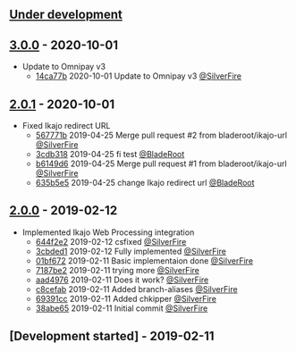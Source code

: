## [Under development]

## [3.0.0] - 2020-10-01

- Update to Omnipay v3
    - [14ca77b] 2020-10-01 Update to Omnipay v3 [@SilverFire]

## [2.0.1] - 2020-10-01

- Fixed Ikajo redirect URL
    - [567771b] 2019-04-25 Merge pull request #2 from bladeroot/ikajo-url [@SilverFire]
    - [3cdb318] 2019-04-25 fi test [@BladeRoot]
    - [b6149d6] 2019-04-25 Merge pull request #1 from bladeroot/ikajo-url [@SilverFire]
    - [635b5e5] 2019-04-25 change Ikajo redirect url [@BladeRoot]

## [2.0.0] - 2019-02-12

- Implemented Ikajo Web Processing integration
    - [644f2e2] 2019-02-12 csfixed [@SilverFire]
    - [3cbded1] 2019-02-12 Fully implemented [@SilverFire]
    - [01bf672] 2019-02-11 Basic implementaion done [@SilverFire]
    - [7187be2] 2019-02-11 trying more [@SilverFire]
    - [aad4976] 2019-02-11 Does it work? [@SilverFire]
    - [c8cefab] 2019-02-11 Added branch-aliases [@SilverFire]
    - [69391cc] 2019-02-11 Added chkipper [@SilverFire]
    - [38abe65] 2019-02-11 Initial commit [@SilverFire]

## [Development started] - 2019-02-11

[@hiqsol]: https://github.com/hiqsol
[sol@hiqdev.com]: https://github.com/hiqsol
[@SilverFire]: https://github.com/SilverFire
[d.naumenko.a@gmail.com]: https://github.com/SilverFire
[@tafid]: https://github.com/tafid
[andreyklochok@gmail.com]: https://github.com/tafid
[@BladeRoot]: https://github.com/BladeRoot
[bladeroot@gmail.com]: https://github.com/BladeRoot
[38abe65]: https://github.com/hiqdev/omnipay-ikajo/commit/38abe65
[Under development]: https://github.com/hiqdev/omnipay-ikajo/compare/2.0.1...HEAD
[644f2e2]: https://github.com/hiqdev/omnipay-ikajo/commit/644f2e2
[3cbded1]: https://github.com/hiqdev/omnipay-ikajo/commit/3cbded1
[01bf672]: https://github.com/hiqdev/omnipay-ikajo/commit/01bf672
[7187be2]: https://github.com/hiqdev/omnipay-ikajo/commit/7187be2
[aad4976]: https://github.com/hiqdev/omnipay-ikajo/commit/aad4976
[c8cefab]: https://github.com/hiqdev/omnipay-ikajo/commit/c8cefab
[69391cc]: https://github.com/hiqdev/omnipay-ikajo/commit/69391cc
[2.0.0]: https://github.com/hiqdev/omnipay-ikajo/releases/tag/2.0.0
[567771b]: https://github.com/hiqdev/omnipay-ikajo/commit/567771b
[3cdb318]: https://github.com/hiqdev/omnipay-ikajo/commit/3cdb318
[b6149d6]: https://github.com/hiqdev/omnipay-ikajo/commit/b6149d6
[635b5e5]: https://github.com/hiqdev/omnipay-ikajo/commit/635b5e5
[2.0.1]: https://github.com/hiqdev/omnipay-ikajo/compare/2.0.0...2.0.1
[14ca77b]: https://github.com/hiqdev/omnipay-ikajo/commit/14ca77b
[3.0.0]: https://github.com/hiqdev/omnipay-ikajo/compare/2.0.1...3.0.0
